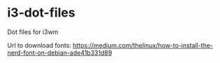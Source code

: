 # i3-dot-files
Dot files for i3wm

Url to download fonts: https://medium.com/thelinux/how-to-install-the-nerd-font-on-debian-ade41b331d89
